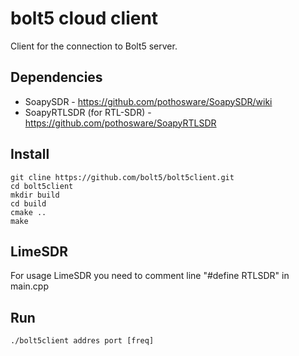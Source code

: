 # bolt5 cloud client
Client for the connection to Bolt5 server.
## Dependencies
- SoapySDR - https://github.com/pothosware/SoapySDR/wiki
- SoapyRTLSDR (for RTL-SDR) - https://github.com/pothosware/SoapyRTLSDR
## Install
```
git cline https://github.com/bolt5/bolt5client.git
cd bolt5client
mkdir build
cd build
cmake ..
make
```
## LimeSDR
For usage LimeSDR you need to comment line "#define RTLSDR" in main.cpp

## Run
```
./bolt5client addres port [freq]
```


